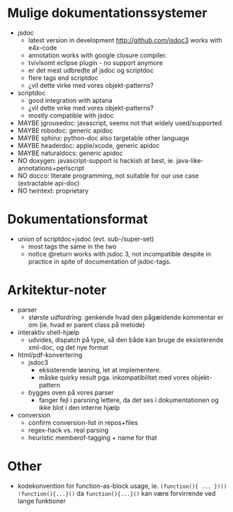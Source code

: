 # Mulige dokumentationssystemer

- jsdoc
    - latest version in development <http://github.com/jsdoc3> works with e4x-code
    - annotation works with google closure compiler.
    - tvivlsomt eclipse plugin - no support anymore
    - er det mest udbredte af jsdoc og scriptdoc
    - flere tags end scriptdoc
     - ¿vil dette virke med vores objekt-patterns?
- scriptdoc
    - good integration with aptana
     - ¿vil dette virke med vores objekt-patterns?
    - mostly compatible with jsdoc
- MAYBE jgrousedoc: javascript, seems not that widely used/supported
- MAYBE robodoc: generic apidoc
- MAYBE sphinx: python-doc also targetable other language
- MAYBE headerdoc: apple/xcode, generic apidoc
- MAYBE naturaldocs:  generic apidoc
- NO doxygen: javascript-support is hackish at best, ie. java-like-annotations+perlscript
- NO docco: literate programming, not suitable for our use case (extractable api-doc)
- NO twintext: proprietary

# Dokumentationsformat

- union of scriptdoc+jsdoc (evt. sub-/super-set)
    - most tags the same in the two
    - notice @return works with jsdoc 3, not incompatible despite in practice in spite of documentation of jsdoc-tags. 

# Arkitektur-noter

- parser
    - største udfordring: genkende hvad den pågældende kommentar er om (ie. hvad er parent class på metode)
- interaktiv shell-hjælp
    - udvides, dispatch på type, så den både kan bruge de eksisterende xml-doc, og det nye format
- html/pdf-konvertering
    - jsdoc3
        - eksisterende løsning, let at implementere.
        - måske quirky result pga. inkompatibilitet med vores objekt-pattern
    - bygges oven på vores parser
        - fanger fejl i parsning lettere, da det ses i dokumentationen og ikke blot i den interne hjælp
- conversion
    - confirm conversion-list in repos+files
    - regex-hack vs. real parsing
    - heuristic memberof-tagging + name for that

# Other

- kodekonvention for function-as-block usage, ie. `(function(){ ... })()` `!function(){...}()` da `function(){...}()` kan være forvirrende ved lange funktioner

